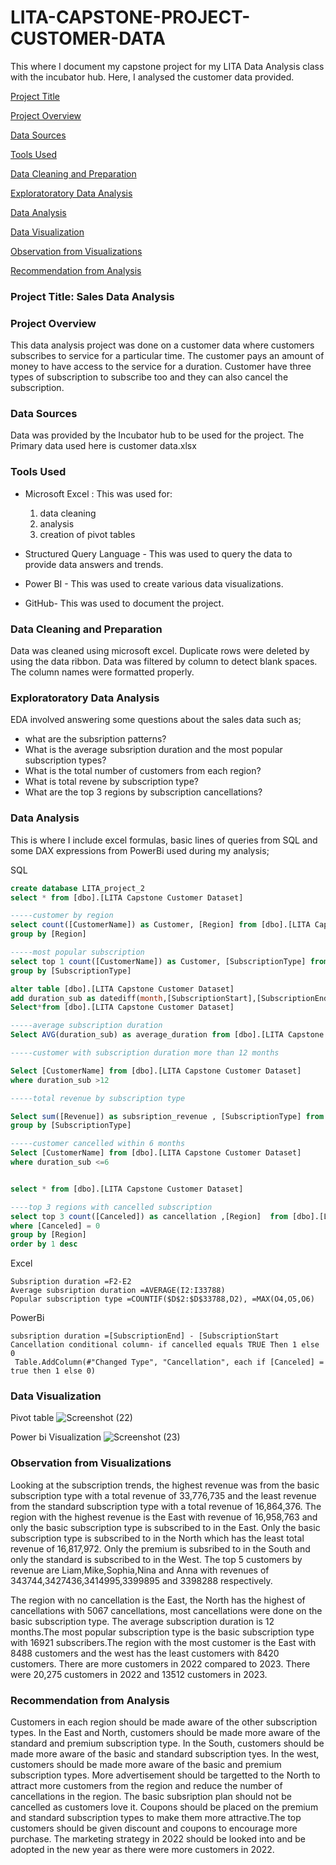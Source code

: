 # LITA-CAPSTONE-PROJECT-CUSTOMER-DATA

This where I document my capstone project for my LITA Data Analysis class with the incubator hub. Here, I analysed the customer data provided.

[Project Title](#project-title)

[Project Overview](#project-overview)

[Data Sources](#data-sources)

[Tools Used](#tools-used)

[Data Cleaning and Preparation](#data-cleaning-and-preparation)

[Exploratoratory Data Analysis](#exploratoratory-data-analysis)

[Data Analysis](#data-analysis)

[Data Visualization](#data-visualization)

[Observation from Visualizations](#observation-from-visualizations)

[Recommendation from Analysis](#recommendation-from-analysis)


### Project Title: Sales Data Analysis

### Project Overview
This data analysis project was done on a customer data where customers subscribes to service for a particular time. The customer pays an amount of money to have access to the service for a duration. Customer have three types of subscription to subscribe too and they can also cancel the subscription.

### Data Sources
Data was provided by the Incubator hub to be used for the project. The Primary data used here is customer data.xlsx

### Tools Used
- Microsoft Excel : This was used for:
  1.  data cleaning
  2.  analysis 
  3.  creation of pivot tables
- Structured Query Language - This was used to query the data to provide data answers and trends.
  
- Power BI - This was used to create various data visualizations.
  
- GitHub- This was used to document the project.
  
### Data Cleaning and Preparation
Data was cleaned using microsoft excel. Duplicate rows were deleted by using the data ribbon. Data was filtered by column to detect blank spaces. The column names were formatted properly.

### Exploratoratory Data Analysis
EDA involved answering some questions about the sales data such as;
- what are the subsription patterns?
- What is the average subsription duration and the most popular subscription types?
- What is the total number of customers from each region?
- What is total revene by subscription type?
- What are the top 3 regions by subscription cancellations?

 ### Data Analysis
  This is where I include excel formulas, basic lines of queries from SQL and some 
 DAX expressions from PowerBi used during my analysis;
 
 SQL

``` SQL
create database LITA_project_2
select * from [dbo].[LITA Capstone Customer Dataset]

-----customer by region
select count([CustomerName]) as Customer, [Region] from [dbo].[LITA Capstone Customer Dataset]
group by [Region]

-----most popular subscription
select top 1 count([CustomerName]) as Customer, [SubscriptionType] from [dbo].[LITA Capstone Customer Dataset]
group by [SubscriptionType]

alter table [dbo].[LITA Capstone Customer Dataset]
add duration_sub as datediff(month,[SubscriptionStart],[SubscriptionEnd])
Select*from [dbo].[LITA Capstone Customer Dataset]

-----average subscription duration
Select AVG(duration_sub) as average_duration from [dbo].[LITA Capstone Customer Dataset]

-----customer with subscription duration more than 12 months

Select [CustomerName] from [dbo].[LITA Capstone Customer Dataset]
where duration_sub >12

-----total revenue by subscription type

Select sum([Revenue]) as subsription_revenue , [SubscriptionType] from [dbo].[LITA Capstone Customer Dataset]
group by [SubscriptionType]

-----customer cancelled within 6 months
Select [CustomerName] from [dbo].[LITA Capstone Customer Dataset]
where duration_sub <=6


select * from [dbo].[LITA Capstone Customer Dataset]

----top 3 regions with cancelled subscription
select top 3 count([Canceled]) as cancellation ,[Region]  from [dbo].[LITA Capstone Customer Dataset]
where [Canceled] = 0
group by [Region]
order by 1 desc
```
Excel
```excel
Subsription duration =F2-E2
Average subsription duration =AVERAGE(I2:I33788)
Popular subscription type =COUNTIF($D$2:$D$33788,D2), =MAX(O4,O5,O6)
```
PowerBi
```powerbi
subsription duration =[SubscriptionEnd] - [SubscriptionStart
Cancellation conditional column- if cancelled equals TRUE Then 1 else 0
 Table.AddColumn(#"Changed Type", "Cancellation", each if [Canceled] = true then 1 else 0)
```

### Data Visualization
Pivot table
![Screenshot (22)](https://github.com/user-attachments/assets/241de696-faa8-40a4-a1ab-000844620a75)

Power bi Visualization
![Screenshot (23)](https://github.com/user-attachments/assets/9543c64e-e486-4c5c-930f-87c0e5ba866c)

### Observation from Visualizations
Looking at the subscription trends, the highest revenue was from the basic subscription type with a total revenue of 33,776,735 and the least revenue from the standard subscription type with a total revenue of 16,864,376. The region with the highest revenue is the East with revenue of 16,958,763 and only the basic subscription type is subscribed to in the East. Only the basic subscription type is subscribed to in the North which has the least total revenue of 16,817,972. Only the premium is subsribed to in the South and only the standard is subscribed to in the West. The top 5 customers by revenue are Liam,Mike,Sophia,Nina and Anna with revenues of 343744,3427436,3414995,3399895 and 3398288 respectively.

The region with no cancellation is the East, the North has the highest of cancellations with 5067 cancellations, most cancellations were done on the basic subscription type. The average subscription duration is 12 months.The most popular subscription type is the basic subscription type with 16921 subscribers.The region with the most customer is the East with 8488 customers and the west has the least customers with 8420 customers. There are more customers in 2022 compared to 2023. There were 20,275 customers in 2022 and 13512 customers in 2023.

### Recommendation from Analysis
Customers in each region should be made aware of the other subscription types. In the East and North, customers should be made more aware of the standard and premium subscription type. In the South, customers should be made more aware of the basic and standard subscription tyes. In the west, customers should be made more aware of the basic and premium subscription types. More advertisement should be targetted to the North to attract more customers from the region and reduce the number of cancellations in the region. The basic subsription plan should not be cancelled as customers love it. Coupons should be placed on the premium and standard subscription types to make them more attractive.The top customers should be given discount and coupons to encourage more purchase.
The marketing strategy in 2022 should be looked into and be adopted in the new year as there were more customers in 2022.
